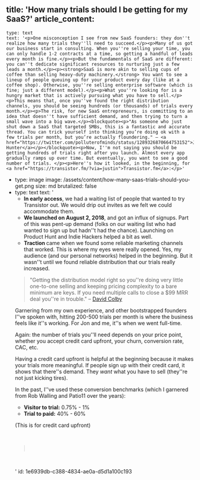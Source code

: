 title: 'How many trials should I be getting for my SaaS?'
article_content:
  -
    type: text
    text: '<p>One misconception I see from new SaaS founders: they don''t realize how many trials they''ll need to succeed.</p><p>Many of us got our business start in consulting. When you''re selling your time, you can only handle 1-2 contracts at a time, so getting a handful of leads every month is fine.</p><p>But the fundamentals of SaaS are different: you can''t dedicate significant resources to nurturing just a few leads a month.</p><p><strong>SaaS is more akin to selling cups of coffee than selling heavy-duty machinery.</strong> You want to see a lineup of people queuing up for your product every day (like at a coffee shop). Otherwise, you''re selling enterprise software (which is fine; just a different model).</p><p>What you''re looking for is a hungry market that is actively pursuing what you have to sell.</p><p>This means that, once you''ve found the right distribution channels, you should be seeing hundreds (or thousands) of trials every month.</p><p>The risk, for new SaaS entrepreneurs, is committing to an idea that doesn''t have sufficient demand, and then trying to turn a small wave into a big wave.</p><blockquote><p>"As someone who just shut down a SaaS that targeted SMBs, this is a fantastic and accurate thread. You can trick yourself into thinking you’re doing ok with a few trials per month, but you’re actually floundering." – <a href="https://twitter.com/polluterofminds/status/1289326870664753152">Justin Hunter</a></p></blockquote><p>Now, I''m not saying you should be getting hundreds of trials right after you launch. Almost every app gradually ramps up over time. But eventually, you want to see a good number of trials. </p><p>Here''s how it looked, in the beginning, for <a href="https://transistor.fm/?via=justin">Transistor.fm</a>:</p>'
  -
    type: image
    image: /assets/content/how-many-saas-trials-should-you-get.png
    size: md
    brutalized: false
  -
    type: text
    text: '<ul><li><b>In early access</b>, we had a waiting list of people that wanted to try Transistor out. We would drip out invites as we felt we could accommodate them.</li><li><b>We launched on August 2, 2018</b>, and got an influx of signups. Part of this was pent-up demand (folks on our waiting list who had wanted to sign up but hadn''t had the chance). Launching on Product Hunt and Indie Hackers helped a bit as well.</li><li><b>Traction </b>came when we found some reliable marketing channels that worked. This is where my eyes were really opened. Yes, my audience (and our personal networks) helped in the beginning. But it wasn''t until we found reliable distribution that our trials really increased.</li></ul><blockquote><p>"Getting the distribution model right so you''re doing very little one-to-one selling and keeping pricing complexity to a bare minimum are keys. If you need multiple calls to close a $99 MRR deal you''re in trouble." –&nbsp;<a href="https://twitter.com/davidcolbyatx/status/1289330785103667200">David Colby</a></p></blockquote><p>Garnering from my own experience, and other bootstrapped founders I''ve spoken with, hitting 200-500 trials per month is where the business feels like it''s working. For Jon and me, it''s when we went full-time.</p><p>Again: the number of trials you''ll need depends on your price point, whether you accept credit card upfront, your churn, conversion rate, CAC, etc.</p><p>Having a credit card upfront is helpful at the beginning because it makes your trials more meaningful. If people sign up with their credit card, it shows that there''s demand. They <i>want </i>what you have to sell (they''re not just kicking tires).</p><p>In the past, I''ve used these conversion benchmarks (which I garnered from Rob Walling and Patio11 over the years):</p><ul><li><b>Visitor to trial:</b> 0.75% - 1%</li><li><b>Trial to paid:</b> 40% - 60%</li></ul><p>(This is for credit card upfront)</p><p><br></p><blockquote><p><br></p></blockquote><p><br></p>'
id: 1e6939db-c388-4834-ae0a-d5d1a100c193

